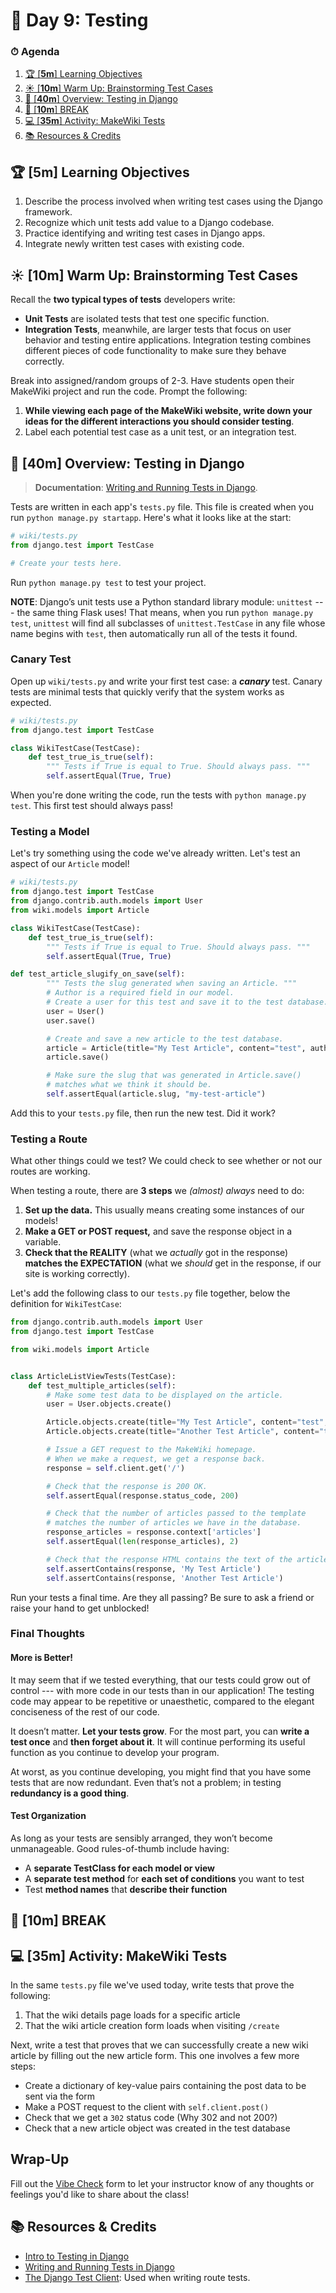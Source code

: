 # 📜 Day 9: Testing

### ⏱ Agenda

1. [🏆 [**5m**] Learning Objectives](#%f0%9f%8f%86-5m-learning-objectives)
2. [☀️ [**10m**] Warm Up: Brainstorming Test Cases](#%e2%98%80%ef%b8%8f-10m-warm-up-brainstorming-test-cases)
3. [📖 [**40m**] Overview: Testing in Django](#%f0%9f%93%96-40m-overview-testing-in-django)
4. [🌴 [**10m**] BREAK](#%f0%9f%8c%b4-10m-break)
5. [💻 [**35m**] Activity: MakeWiki Tests](#%f0%9f%92%bb-35m-activity-makewiki-tests)
6. [📚 Resources & Credits](#%f0%9f%93%9a-resources--credits)

## 🏆 [**5m**] Learning Objectives

1. Describe the process involved when writing test cases using the Django framework.
1. Recognize which unit tests add value to a Django codebase.
1. Practice identifying and writing test cases in Django apps.
1. Integrate newly written test cases with existing code.

## ☀️ [**10m**] Warm Up: Brainstorming Test Cases

Recall the **two typical types of tests** developers write:

- **Unit Tests** are isolated tests that test one specific function.
- **Integration Tests**, meanwhile, are larger tests that focus on user behavior and testing entire applications. Integration testing combines different pieces of code functionality to make sure they behave correctly.

Break into assigned/random groups of 2-3. Have students open their MakeWiki project and run the code. Prompt the following:

1. **While viewing each page of the MakeWiki website, write down your ideas for the different interactions you should consider testing**.
2. Label each potential test case as a unit test, or an integration test.

## 📖 [**40m**] Overview: Testing in Django

> **Documentation**: [Writing and Running Tests in Django].

Tests are written in each app's `tests.py` file. This file is created when you run `python manage.py startapp`. Here's what it looks like at the start:

```python
# wiki/tests.py
from django.test import TestCase

# Create your tests here.
```

Run `python manage.py test` to test your project.

**NOTE**: Django’s unit tests use a Python standard library module: `unittest` --- the same thing Flask uses! That means, when you run `python manage.py test`, `unittest` will find all subclasses of `unittest.TestCase` in any file whose name begins with `test`, then automatically run all of the tests it found.

### Canary Test

Open up `wiki/tests.py` and write your first test case: a **_canary_** test. Canary tests are minimal tests that quickly verify that the system works as expected.

```python
# wiki/tests.py
from django.test import TestCase

class WikiTestCase(TestCase):
    def test_true_is_true(self):
        """ Tests if True is equal to True. Should always pass. """
        self.assertEqual(True, True)
```

When you're done writing the code, run the tests with `python manage.py test`. This first test should always pass!

### Testing a Model

Let's try something using the code we've already written. Let's test an aspect of our `Article` model!

```python
# wiki/tests.py
from django.test import TestCase
from django.contrib.auth.models import User
from wiki.models import Article

class WikiTestCase(TestCase):
    def test_true_is_true(self):
        """ Tests if True is equal to True. Should always pass. """
        self.assertEqual(True, True)

def test_article_slugify_on_save(self):
        """ Tests the slug generated when saving an Article. """
        # Author is a required field in our model.
        # Create a user for this test and save it to the test database.
        user = User()
        user.save()

        # Create and save a new article to the test database.
        article = Article(title="My Test Article", content="test", author=user)
        article.save()

        # Make sure the slug that was generated in Article.save()
        # matches what we think it should be.
        self.assertEqual(article.slug, "my-test-article")
```

Add this to your `tests.py` file, then run the new test. Did it work?

### Testing a Route

What other things could we test? We could check to see whether or not our routes are working.

When testing a route, there are **3 steps** we _(almost) always_ need to do:

1. **Set up the data.** This usually means creating some instances of our models!
1. **Make a GET or POST request,** and save the response object in a variable.
1. **Check that the REALITY** (what we _actually_ got in the response) **matches the EXPECTATION** (what we _should_ get in the response, if our site is working correctly).

Let's add the following class to our `tests.py` file together, below the definition for `WikiTestCase`:

```python
from django.contrib.auth.models import User
from django.test import TestCase

from wiki.models import Article


class ArticleListViewTests(TestCase):
    def test_multiple_articles(self):
        # Make some test data to be displayed on the article.
        user = User.objects.create()

        Article.objects.create(title="My Test Article", content="test", author=user)
        Article.objects.create(title="Another Test Article", content="test", author=user)

        # Issue a GET request to the MakeWiki homepage.
        # When we make a request, we get a response back.
        response = self.client.get('/')

        # Check that the response is 200 OK.
        self.assertEqual(response.status_code, 200)

        # Check that the number of articles passed to the template
        # matches the number of articles we have in the database.
        response_articles = response.context['articles']
        self.assertEqual(len(response_articles), 2)

        # Check that the response HTML contains the text of the articles.
        self.assertContains(response, 'My Test Article')
        self.assertContains(response, 'Another Test Article')
```

Run your tests a final time. Are they all passing? Be sure to ask a friend or raise your hand to get unblocked!

### Final Thoughts

#### More is Better!

It may seem that if we tested everything, that our tests could grow out of control --- with more code in our tests than in our application! The testing code may appear to be repetitive or unaesthetic, compared to the elegant conciseness of the rest of our code.

It doesn’t matter. **Let your tests grow**. For the most part, you can **write a test once** and **then forget about it**. It will continue performing its useful function as you continue to develop your program.

At worst, as you continue developing, you might find that you have some tests that are now redundant. Even that’s not a problem; in testing **redundancy is a good thing**.

#### Test Organization

As long as your tests are sensibly arranged, they won’t become unmanageable. Good rules-of-thumb include having:

- A **separate TestClass for each model or view**
- A **separate test method** for **each set of conditions** you want to test
- Test **method names** that **describe their function**

## 🌴 [**10m**] BREAK

## 💻 [**35m**] Activity: MakeWiki Tests

In the same `tests.py` file we've used today, write tests that prove the following:

1. That the wiki details page loads for a specific article
1. That the wiki article creation form loads when visiting `/create`

Next, write a test that proves that we can successfully create a new wiki article by filling out the new article form. This one involves a few more steps:

- Create a dictionary of key-value pairs containing the post data to be sent via the form
- Make a POST request to the client with `self.client.post()`
- Check that we get a `302` status code (Why 302 and not 200?)
- Check that a new article object was created in the test database

## Wrap-Up

Fill out the [Vibe Check](https://make.sc/bew1.2-vibe-check) form to let your instructor know of any thoughts or feelings you'd like to share about the class!

## 📚 Resources & Credits

- [Intro to Testing in Django]
- [Writing and Running Tests in Django]
- [The Django Test Client](https://docs.djangoproject.com/en/2.2/topics/testing/tools/): Used when writing route tests.

[Intro to Testing in Django]: https://realpython.com/testing-in-django-part-1-best-practices-and-examples/
[Writing and Running Tests in Django]: https://docs.djangoproject.com/en/2.2/topics/testing/overview/

